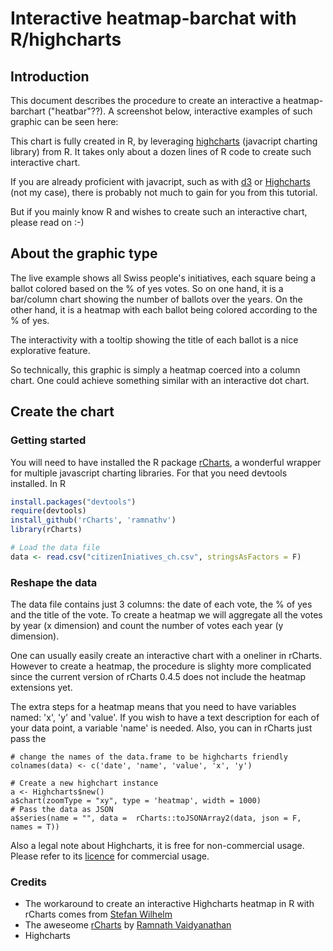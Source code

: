 # Interactive heatmap-barchat with R/highcharts


## Introduction

This document describes the procedure to create an interactive a heatmap-barchart ("heatbar"??). A screenshot below, interactive examples of such graphic can be seen here:



This chart is fully created in R, by leveraging [highcharts](http://www.highcharts.com) (javacript charting library) from R. It takes only about a dozen lines of R code to create such interactive chart. 

If you are already proficient with javacript, such as with [d3](http://d3js.org) or [Highcharts](http://www.highcharts.com) (not my case), there is probably not much to gain for you from this tutorial. 

But if you mainly know R and wishes to create such an interactive chart, please read on :-)

## About the graphic type
The live example shows all Swiss people's initiatives, each square being a ballot colored based on the % of yes votes. So on one hand, it is a bar/column chart showing the number of ballots over the years. On the other hand, it is a heatmap with each ballot being colored according to the % of yes. 

The interactivity with a tooltip showing the title of each ballot is a nice explorative feature.

So technically, this graphic is simply a heatmap coerced into a column chart. One could achieve something similar with an interactive dot chart. 


## Create the chart

### Getting started

You will need to have installed the R package [rCharts](http://rcharts.io), a wonderful wrapper for multiple javascript charting libraries. For that you need devtools installed. In R

```R
install.packages("devtools")
require(devtools)
install_github('rCharts', 'ramnathv')
library(rCharts)

# Load the data file
data <- read.csv("citizenIniatives_ch.csv", stringsAsFactors = F)
```



### Reshape the data

The data file contains just 3 columns: the date of each vote, the % of yes and the title of the vote. To create a heatmap we will aggregate all the votes by year (x dimension) and count the number of votes each year (y dimension).


One can usually easily create an interactive chart with a oneliner in rCharts. 
However to create a heatmap, the procedure is slighty more complicated since the current version of rCharts 0.4.5 does not include the heatmap extensions yet.

The extra steps for a heatmap means that you need to have variables named: 'x', 'y' and 'value'. If you wish to have a text description for each of your data point, a variable 'name' is needed. Also, you can in rCharts just pass the 



```
# change the names of the data.frame to be highcharts friendly
colnames(data) <- c('date', 'name', 'value', 'x', 'y')

# Create a new highchart instance
a <- Highcharts$new()
a$chart(zoomType = "xy", type = 'heatmap', width = 1000)
# Pass the data as JSON 
a$series(name = "", data =  rCharts::toJSONArray2(data, json = F, names = T))
```


Also a legal note about Highcharts, it is free for non-commercial usage. Please refer to its [licence](http://www.highcharts.com/products/highcharts/#non-commercia) for commercial usage.


### Credits
* The workaround to create an interactive Highcharts heatmap in R with rCharts comes from [Stefan Wilhelm](http://stefan-wilhelm.net/interactive-highcharts-heat-maps-in-r-with-rcharts/)
* The aweseome [rCharts](http://rcharts.io) by [Ramnath Vaidyanathan](https://github.com/ramnathv)
* Highcharts










